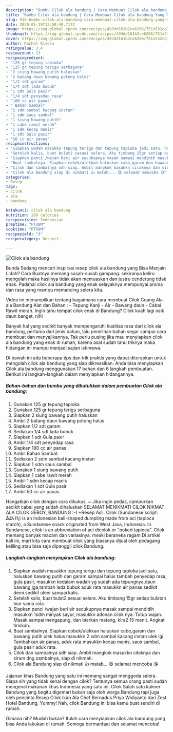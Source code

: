 ```yaml
---
description: "Bumbu Cilok ala bandung | Cara Membuat Cilok ala bandung Yang Menggugah Selera"
title: "Bumbu Cilok ala bandung | Cara Membuat Cilok ala bandung Yang Menggugah Selera"
slug: 918-bumbu-cilok-ala-bandung-cara-membuat-cilok-ala-bandung-yang-menggugah-selera
date: 2020-05-19T12:50:49.717Z
image: https://img-global.cpcdn.com/recipes/493dd161b2ce6206/751x532cq70/cilok-ala-bandung-foto-resep-utama.jpg
thumbnail: https://img-global.cpcdn.com/recipes/493dd161b2ce6206/751x532cq70/cilok-ala-bandung-foto-resep-utama.jpg
cover: https://img-global.cpcdn.com/recipes/493dd161b2ce6206/751x532cq70/cilok-ala-bandung-foto-resep-utama.jpg
author: Rachel Rivera
ratingvalue: 3.4
reviewcount: 13
recipeingredient:
- "125 gr tepung tapioka"
- "125 gr tepung terigu serbaguna"
- "2 siung bawang putih haluskan"
- "2 batang daun bawang potong halus"
- "1/2 sdt garam"
- "1/4 sdt lada bubuk"
- "1 sdt Gula pasir"
- "1/4 sdt penyedap rasa"
- "180 cc air panas"
- " Bahan Sambal"
- "2 sdm sambal kacang instan"
- "1 sdm saus sambal"
- "1 siung bawang putih"
- "1 cabe rawit merah"
- "1 sdm kecap manis"
- "1 sdt Gula pasir"
- "50 cc air panas"
recipeinstructions:
- "Siapkan wadah masukkn tepung terigu dan tepung tapioka jadi satu, haluskan bawang putih dan garam sampai halus tambah penyedap rasa, gula pasir, masukkn kedalam wadah yg sudah ada tepungnya,daun bawang jga,tambah lada bubuk aduk rata masukkn air panas sedikit demi sedikit uleni sampai kalis."
- "Setelah kalis, buat bulat2 sesuai selera. Aku timbang 15gr setiap bulatan biar sama rata."
- "Siapkan panci /wajan beri air secukupnya masak sampai mendidih masukkn 1sdm minyak sayur, masukkn adonan cilok nya. Tutup wajan. Masak sampai mengapung, dan biarkan matang, kira2 15 menit. Angkat tiriskan."
- "Buat sambalnya. Siapkan cobek/ulekkan haluskan cabe,garam dan bawang putih ulek halus masukkn 2 sdm sambal kacang instan ulek lgi. Tambahkan air panas, aduk rata masukkn kecap manis, saus sambal, gula pasir aduk rata."
- "Cilok dan sambalnya sdh siap. Ambil mangkok masukkn ciloknya dan siram dng sambalnya, siap di nikmati."
- "Cilok ala Bandung siap di nikmati 👍 matab... 😋 selamat mencoba 😘"
categories:
- Resep
tags:
- cilok
- ala
- bandung

katakunci: cilok ala bandung 
nutrition: 269 calories
recipecuisine: Indonesian
preptime: "PT28M"
cooktime: "PT58M"
recipeyield: "3"
recipecategory: Dessert

---
```



![Cilok ala bandung](https://img-global.cpcdn.com/recipes/493dd161b2ce6206/751x532cq70/cilok-ala-bandung-foto-resep-utama.jpg)

Bunda Sedang mencari inspirasi resep cilok ala bandung yang Bisa Manjain Lidah? Cara Buatnya memang susah-susah gampang. sekiranya keliru mengolah maka hasilnya tidak akan memuaskan dan justru cenderung tidak enak. Padahal cilok ala bandung yang enak selayaknya mempunyai aroma dan rasa yang mampu memancing selera kita.

Video ini menampilkan tentang bagaimana cara membuat Cilok Goang Ala-ala Bandung Alat dan Bahan : - Tepung Kanji - Air - Bawang daun - Cabai Rawit merah. Ingin tahu tempat cilok enak di Bandung? Cilok kuah lagi naik daun banget, nih!

Banyak hal yang sedikit banyak mempengaruhi kualitas rasa dari cilok ala bandung, pertama dari jenis bahan, lalu pemilihan bahan segar sampai cara membuat dan menyajikannya. Tak perlu pusing jika mau menyiapkan cilok ala bandung yang enak di rumah, karena asal sudah tahu triknya maka hidangan ini mampu menjadi sajian istimewa.


Di bawah ini ada beberapa tips dan trik praktis yang dapat diterapkan untuk mengolah cilok ala bandung yang siap dikreasikan. Anda bisa menyiapkan Cilok ala bandung menggunakan 17 bahan dan 6 langkah pembuatan. Berikut ini langkah-langkah dalam menyiapkan hidangannya.

<!--inarticleads1-->

##### Bahan-bahan dan bumbu yang dibutuhkan dalam pembuatan Cilok ala bandung:

1. Gunakan 125 gr tepung tapioka
1. Gunakan 125 gr tepung terigu serbaguna
1. Siapkan 2 siung bawang putih haluskan
1. Ambil 2 batang daun bawang potong halus
1. Siapkan 1/2 sdt garam
1. Sediakan 1/4 sdt lada bubuk
1. Siapkan 1 sdt Gula pasir
1. Ambil 1/4 sdt penyedap rasa
1. Siapkan 180 cc air panas
1. Ambil  Bahan Sambal:
1. Sediakan 2 sdm sambal kacang instan
1. Siapkan 1 sdm saus sambal
1. Gunakan 1 siung bawang putih
1. Siapkan 1 cabe rawit merah
1. Ambil 1 sdm kecap manis
1. Sediakan 1 sdt Gula pasir
1. Ambil 50 cc air panas


Hangatkan cilok dengan cara dikukus. ~ Jika ingin pedas, campurkan sedikit cabai yang sudah dihaluskan SELAMAT MENIKMATI CILOK NIKMAT ALA CILOK GEBOY, BANDUNG :-) *Resep Asli. Cilok (Sundanese script: ᮎᮤᮜᮧᮊ᮪) is an Indonesian ball-shaped dumpling made from aci (tapioca starch), a Sundanese snack originated from West Java, Indonesia. In Sundanese, cilok is an abbreviation of aci dicolok or &#34;poked tapioca&#34;. Cilok memang banyak macam dan variasinya. meski beraneka ragam Di artikel kali ini, mari kita cara membuat cilok yang biasanya dijual oleh pedagang keliling atau bisa saja dipanggil cilok Bandung. 

<!--inarticleads2-->

##### Langkah-langkah menyiapkan Cilok ala bandung:

1. Siapkan wadah masukkn tepung terigu dan tepung tapioka jadi satu, haluskan bawang putih dan garam sampai halus tambah penyedap rasa, gula pasir, masukkn kedalam wadah yg sudah ada tepungnya,daun bawang jga,tambah lada bubuk aduk rata masukkn air panas sedikit demi sedikit uleni sampai kalis.
1. Setelah kalis, buat bulat2 sesuai selera. Aku timbang 15gr setiap bulatan biar sama rata.
1. Siapkan panci /wajan beri air secukupnya masak sampai mendidih masukkn 1sdm minyak sayur, masukkn adonan cilok nya. Tutup wajan. Masak sampai mengapung, dan biarkan matang, kira2 15 menit. Angkat tiriskan.
1. Buat sambalnya. Siapkan cobek/ulekkan haluskan cabe,garam dan bawang putih ulek halus masukkn 2 sdm sambal kacang instan ulek lgi. Tambahkan air panas, aduk rata masukkn kecap manis, saus sambal, gula pasir aduk rata.
1. Cilok dan sambalnya sdh siap. Ambil mangkok masukkn ciloknya dan siram dng sambalnya, siap di nikmati.
1. Cilok ala Bandung siap di nikmati 👍 matab... 😋 selamat mencoba 😘


Jajanan khas Bandung yang satu ini memang sangat menggoda selera. Siapa sih yang tidak kenal dengan cilok? Tentunya semua orang pasti sudah mengenal makanan khas Indonesia yang satu ini. Cilok Salah satu kuliner Bandung yang begitu digemari bukan saja oleh warga Bandung tapi juga oleh pencinta Resep Cilok Ikan Ala Chef Bernadus Priyo Widiyanto dari Zest Hotel Bandung, Yummy! Nah, cilok Bandung ini bisa kamu buat sendiri di rumah. 

Gimana nih? Mudah bukan? Itulah cara menyiapkan cilok ala bandung yang bisa Anda lakukan di rumah. Semoga bermanfaat dan selamat mencoba!
